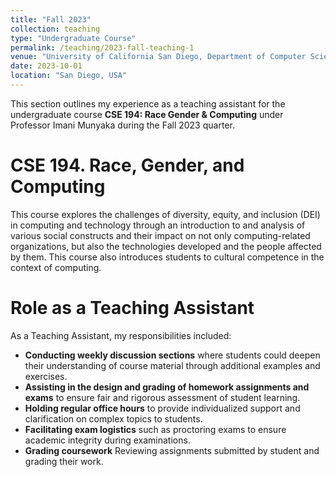 ```yaml
---
title: "Fall 2023"
collection: teaching
type: "Undergraduate Course"
permalink: /teaching/2023-fall-teaching-1
venue: "University of California San Diego, Department of Computer Science and Engineering"
date: 2023-10-01
location: "San Diego, USA"
---
```


This section outlines my experience as a teaching assistant for the undergraduate course **CSE 194: Race Gender & Computing** under Professor Imani Munyaka during the Fall 2023 quarter.

CSE 194. Race, Gender, and Computing
======
This course explores the challenges of diversity, equity, and inclusion (DEI) in computing and technology through an introduction to and analysis of various social constructs and their impact on not only computing-related organizations, but also the technologies developed and the people affected by them. This course also introduces students to cultural competence in the context of computing.

Role as a Teaching Assistant
======
As a Teaching Assistant, my responsibilities included:

- **Conducting weekly discussion sections** where students could deepen their understanding of course material through additional examples and exercises.
- **Assisting in the design and grading of homework assignments and exams** to ensure fair and rigorous assessment of student learning.
- **Holding regular office hours** to provide individualized support and clarification on complex topics to students.
- **Facilitating exam logistics** such as proctoring exams to ensure academic integrity during examinations.
- **Grading coursework** Reviewing assignments submitted by student and grading their work.
